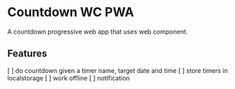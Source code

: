 # Countdown WC PWA

A countdown progressive web app that uses web component.

## Features

[ ] do countdown given a timer name, target date and time
[ ] store timers in localstorage
[ ] work offline
[ ] notification
